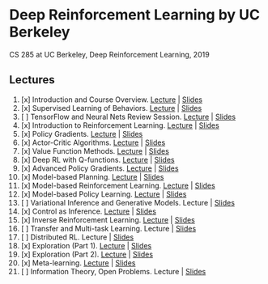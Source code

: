 # Deep Reinforcement Learning by UC Berkeley

CS 285 at UC Berkeley, Deep Reinforcement Learning, 2019

## Lectures

1. [x] Introduction and Course Overview. [Lecture](https://www.youtube.com/watch?v=SinprXg2hUA) | [Slides](pdf/lec-1.pdf)
2. [x] Supervised Learning of Behaviors. [Lecture](https://www.youtube.com/watch?v=TUBBIgtQL_k) | [Slides](pdf/lec-2.pdf)
3. [ ] TensorFlow and Neural Nets Review Session. [Lecture](https://www.youtube.com/watch?v=6PYJFUu3eLQ) | [Slides](pdf/lec-3.pdf)
4. [x] Introduction to Reinforcement Learning. [Lecture](https://www.youtube.com/watch?v=w_IIP-swuVo) | [Slides](pdf/lec-4.pdf)
5. [x] Policy Gradients. [Lecture](https://www.youtube.com/watch?v=Ds1trXd6pos) | [Slides](pdf/lec-5.pdf)
6. [x] Actor-Critic Algorithms. [Lecture](https://www.youtube.com/watch?v=EKqxumCuAAY) | [Slides](pdf/lec-6.pdf)
7. [x] Value Function Methods. [Lecture](https://www.youtube.com/watch?v=doR5bMe-Wic) | [Slides](pdf/lec-7.pdf)
8. [x] Deep RL with Q-functions. [Lecture](https://www.youtube.com/watch?v=7Lwf-BoIu3M) | [Slides](pdf/lec-8.pdf)
9. [x] Advanced Policy Gradients. [Lecture](https://www.youtube.com/watch?v=uR1Ubd2hAlE) | [Slides](pdf/lec-9.pdf)
10. [x] Model-based Planning. [Lecture](https://www.youtube.com/watch?v=pE0GUFs-EHI) | [Slides](pdf/lec-10.pdf)
11. [x] Model-based Reinforcement Learning. [Lecture](https://www.youtube.com/watch?v=6JDfrPRhexQ) | [Slides](pdf/lec-11.pdf)
12. [x] Model-based Policy Learning. [Lecture](https://www.youtube.com/watch?v=9AbBfIgTzoo) | [Slides](pdf/lec-12.pdf)
13. [ ] Variational Inference and Generative Models. Lecture | [Slides](pdf/lec-13.pdf)
14. [x] Control as Inference. [Lecture](https://www.youtube.com/watch?v=Pei6G8_3r8I) | [Slides](pdf/lec-14.pdf)
15. [x] Inverse Reinforcement Learning. [Lecture](https://www.youtube.com/watch?v=DP0SJrNgV60) | [Slides](pdf/lec-15.pdf)
16. [ ] Transfer and Multi-task Learning. Lecture | [Slides](pdf/lec-16.pdf)
17. [ ] Distributed RL. Lecture | [Slides](pdf/lec-17.pdf)
18. [x] Exploration (Part 1). [Lecture](https://www.youtube.com/watch?v=QAUDfIgXnjw) | [Slides](pdf/lec-18.pdf)
19. [x] Exploration (Part 2). [Lecture](https://www.youtube.com/watch?v=SA4FgI3_nmg) | [Slides](pdf/lec-19.pdf)
20. [x] Meta-learning. [Lecture](https://www.youtube.com/watch?v=4qH_h5_V3O4) | [Slides](pdf/lec-20.pdf)
21. [ ] Information Theory, Open Problems. Lecture | [Slides](pdf/lec-21.pdf)
